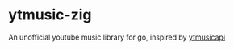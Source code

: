# ytmusic-zig

An unofficial youtube music library for go, inspired by [ytmusicapi](https://github.com/sigma67/ytmusicapi)
